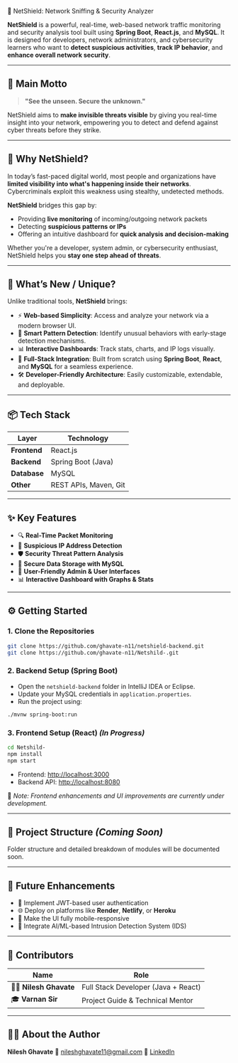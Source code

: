  🚨 NetShield: Network Sniffing & Security Analyzer

**NetShield** is a powerful, real-time, web-based network traffic monitoring and security analysis tool built using **Spring Boot**, **React.js**, and **MySQL**. It is designed for developers, network administrators, and cybersecurity learners who want to **detect suspicious activities**, **track IP behavior**, and **enhance overall network security**.

---

## 🎯 Main Motto

> **"See the unseen. Secure the unknown."**

NetShield aims to **make invisible threats visible** by giving you real-time insight into your network, empowering you to detect and defend against cyber threats before they strike.

---

## 🧠 Why NetShield?

In today’s fast-paced digital world, most people and organizations have **limited visibility into what's happening inside their networks**. Cybercriminals exploit this weakness using stealthy, undetected methods.

**NetShield** bridges this gap by:

* Providing **live monitoring** of incoming/outgoing network packets
* Detecting **suspicious patterns or IPs**
* Offering an intuitive dashboard for **quick analysis and decision-making**

Whether you're a developer, system admin, or cybersecurity enthusiast, NetShield helps you **stay one step ahead of threats**.

---

## 🚀 What’s New / Unique?

Unlike traditional tools, **NetShield** brings:

* ⚡ **Web-based Simplicity**: Access and analyze your network via a modern browser UI.
* 🧠 **Smart Pattern Detection**: Identify unusual behaviors with early-stage detection mechanisms.
* 📊 **Interactive Dashboards**: Track stats, charts, and IP logs visually.
* 🔄 **Full-Stack Integration**: Built from scratch using **Spring Boot**, **React**, and **MySQL** for a seamless experience.
* 🛠️ **Developer-Friendly Architecture**: Easily customizable, extendable, and deployable.

---

## 📦 Tech Stack

| Layer        | Technology            |
| ------------ | --------------------- |
| **Frontend** | React.js              |
| **Backend**  | Spring Boot (Java)    |
| **Database** | MySQL                 |
| **Other**    | REST APIs, Maven, Git |

---

## ✨ Key Features

* 🔍 **Real-Time Packet Monitoring**
* 🚨 **Suspicious IP Address Detection**
* 🛡️ **Security Threat Pattern Analysis**
* 💾 **Secure Data Storage with MySQL**
* 👤 **User-Friendly Admin & User Interfaces**
* 📊 **Interactive Dashboard with Graphs & Stats**

---

## ⚙️ Getting Started

### 1. Clone the Repositories

```bash
git clone https://github.com/ghavate-n11/netshield-backend.git
git clone https://github.com/ghavate-n11/Netshild-.git
```

### 2. Backend Setup (Spring Boot)

* Open the `netshield-backend` folder in IntelliJ IDEA or Eclipse.
* Update your MySQL credentials in `application.properties`.
* Run the project using:

```bash
./mvnw spring-boot:run
```

### 3. Frontend Setup (React) *(In Progress)*

```bash
cd Netshild-
npm install
npm start
```

* Frontend: [http://localhost:3000](http://localhost:3000)
* Backend API: [http://localhost:8080](http://localhost:8080)

📌 *Note: Frontend enhancements and UI improvements are currently under development.*

---

## 📁 Project Structure *(Coming Soon)*

Folder structure and detailed breakdown of modules will be documented soon.

---

## 🚀 Future Enhancements

* 🔐 Implement JWT-based user authentication
* 🌐 Deploy on platforms like **Render**, **Netlify**, or **Heroku**
* 📱 Make the UI fully mobile-responsive
* 🧠 Integrate AI/ML-based Intrusion Detection System (IDS)

---

## 🤝 Contributors

| Name                     | Role                                |
| ------------------------ | ----------------------------------- |
| 👨‍💻 **Nilesh Ghavate** | Full Stack Developer (Java + React) |
| 🎓 **Varnan Sir**        | Project Guide & Technical Mentor    |

---

## 🙋‍♂️ About the Author

**Nilesh Ghavate**
📧 [nileshghavate11@gmail.com](mailto:nileshghavate11@gmail.com)
🔗 [LinkedIn](https://linkedin.com/in/nileshghavate-203b27251)
